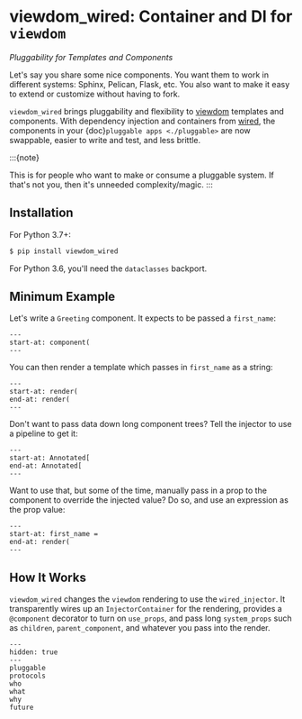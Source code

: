 # viewdom_wired: Container and DI for ``viewdom``

*Pluggability for Templates and Components*

Let's say you share some nice components.
You want them to work in different systems: Sphinx, Pelican, Flask, etc.
You also want to make it easy to extend or customize without having to fork.

`viewdom_wired` brings pluggability and flexibility to [viewdom](https://viewdom.readthedocs.io/en/latest/) templates and components.
With dependency injection and containers from [wired](https://wired.readthedocs.io/en/latest/), the components in your {doc}`pluggable apps <./pluggable>` are now swappable, easier to write and test, and less brittle.


:::{note}

  This is for people who want to make or consume a pluggable system.
  If that's not you, then it's unneeded complexity/magic.
:::

## Installation

For Python 3.7+:

```bash
$ pip install viewdom_wired
```

For Python 3.6, you'll need the `dataclasses` backport.

## Minimum Example

Let's write a `Greeting` component.
It expects to be passed a `first_name`:

```{literalinclude} ../examples/index/hello_component/components.py
---
start-at: component(
---
```

You can then render a template which passes in `first_name` as a string:

```{literalinclude} ../examples/index/hello_component/app.py
---
start-at: render(
end-at: render(
---
```

Don't want to pass data down long component trees?
Tell the injector to use a pipeline to get it:

```{literalinclude} ../examples/index/hello_settings/components.py
---
start-at: Annotated[
end-at: Annotated[
---
```

Want to use that, but some of the time, manually pass in a prop to the component to override the injected value?
Do so, and use an expression as the prop value:

```{literalinclude} ../examples/index/prop_override/app.py
---
start-at: first_name =
end-at: render(
---
```

## How It Works

`viewdom_wired` changes the `viewdom` rendering to use the `wired_injector`.
It transparently wires up an `InjectorContainer` for the rendering, provides a `@component` decorator to turn on `use_props`, and pass long `system_props` such as `children`, `parent_component`, and whatever you pass into the render.


```{toctree}
---
hidden: true
---
pluggable
protocols
who
what
why
future
```
